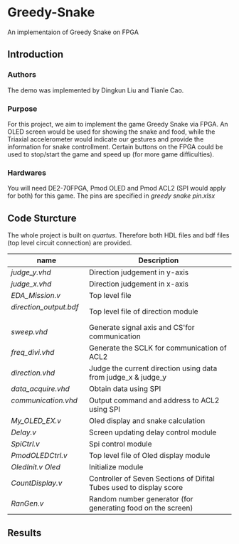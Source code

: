 # Greedy-Snake
An implementaion of Greedy Snake on FPGA
## Introduction
### Authors
The demo was implemented by Dingkun Liu and Tianle Cao.
### Purpose
For this project, we aim to implement the game Greedy Snake via FPGA. An OLED screen would be used for showing the snake and food, while the Triaxial accelerometer would indicate our gestures and provide the information for snake controllment. Certain buttons on the FPGA could be used to stop/start the game and speed up (for more game difficulties).
### Hardwares
You will need DE2-70FPGA, Pmod OLED and Pmod ACL2 (SPI would apply for both) for this game. The pins are specified in *greedy snake pin.xlsx*
## Code Sturcture
The whole project is built on *quartus*. Therefore both HDL files and bdf files (top level circuit connection) are provided.    

name | Description
---- | --------
*judge_y.vhd* | Direction judgement in y-axis
*judge_x.vhd* | Direction judgement in x-axis
*EDA_Mission.v*          | Top level file
*direction_output.bdf*   | Top level file of direction module
*sweep.vhd*              | Generate signal axis and CS'for communication
*freq_divi.vhd*          | Generate the SCLK for communication of ACL2
*direction.vhd*          | Judge the current direction using data from judge_x & judge_y
*data_acquire.vhd*       | Obtain data using SPI
*communication.vhd*      | Output command and address to ACL2 using SPI
*My_OLED_EX.v*           | Oled display and snake calculation
*Delay.v*                | Screen updating delay control module
*SpiCtrl.v*              | Spi control module
*PmodOLEDCtrl.v*         | Top level file of Oled display module
*OledInit.v Oled*        | Initialize module
*CountDisplay.v*         | Controller of Seven Sections of Difital Tubes used to display score
*RanGen.v*               | Random number generator (for generating food on the screen)
## Results
